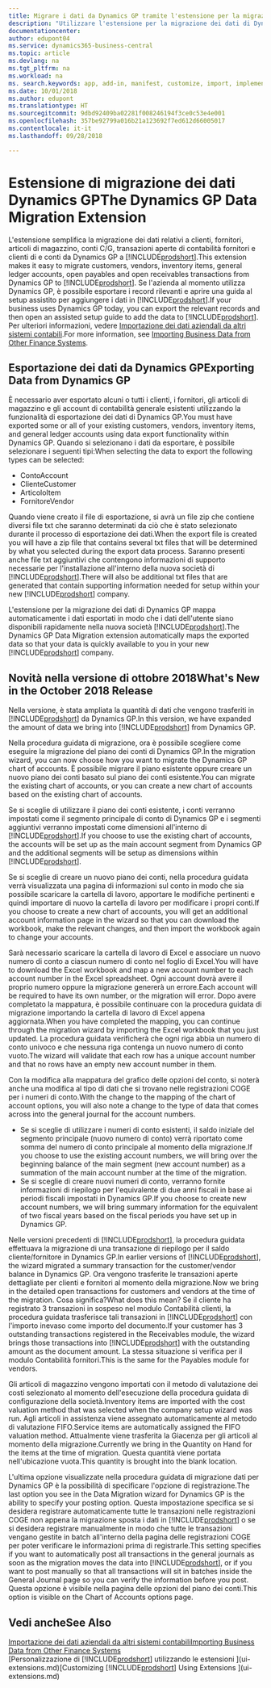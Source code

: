 ```yaml
---
title: Migrare i dati da Dynamics GP tramite l'estensione per la migrazione dei dati | Documenti Microsoft
description: "Utilizzare l'estensione per la migrazione dei dati di Dynamics GP per migrare i dati relativi a clienti, fornitori, articoli di magazzino, conti C/G, transazioni aperte di contabilità fornitori e clienti di e conti da Dynamics GP a Business Central."
documentationcenter: 
author: edupont04
ms.service: dynamics365-business-central
ms.topic: article
ms.devlang: na
ms.tgt_pltfrm: na
ms.workload: na
ms. search.keywords: app, add-in, manifest, customize, import, implement
ms.date: 10/01/2018
ms.author: edupont
ms.translationtype: HT
ms.sourcegitcommit: 9dbd92409ba02281f008246194f3ce0c53e4e001
ms.openlocfilehash: 357be92799a016b21a123692f7ed612d66005017
ms.contentlocale: it-it
ms.lasthandoff: 09/28/2018

---
```

# <a name="the-dynamics-gp-data-migration-extension"></a><span data-ttu-id="54005-103">Estensione di migrazione dei dati Dynamics GP</span><span class="sxs-lookup"><span data-stu-id="54005-103">The Dynamics GP Data Migration Extension</span></span> 
<span data-ttu-id="54005-104">L'estensione semplifica la migrazione dei dati relativi a clienti, fornitori, articoli di magazzino, conti C/G, transazioni aperte di contabilità fornitori e clienti di e conti da Dynamics GP a [!INCLUDE[prodshort](includes/prodshort.md)].</span><span class="sxs-lookup"><span data-stu-id="54005-104">This extension makes it easy to migrate customers, vendors, inventory items, general ledger accounts, open payables and open receivables transactions from Dynamics GP to [!INCLUDE[prodshort](includes/prodshort.md)].</span></span> <span data-ttu-id="54005-105">Se l'azienda al momento utilizza Dynamics GP, è possibile esportare i record rilevanti e aprire una guida al setup assistito per aggiungere i dati in [!INCLUDE[prodshort](includes/prodshort.md)].</span><span class="sxs-lookup"><span data-stu-id="54005-105">If your business uses Dynamics GP today, you can export the relevant records and then open an assisted setup guide to add the data to [!INCLUDE[prodshort](includes/prodshort.md)].</span></span> <span data-ttu-id="54005-106">Per ulteriori informazioni, vedere [Importazione dei dati aziendali da altri sistemi contabili](across-import-data-configuration-packages.md).</span><span class="sxs-lookup"><span data-stu-id="54005-106">For more information, see [Importing Business Data from Other Finance Systems](across-import-data-configuration-packages.md).</span></span>

## <a name="exporting-data-from-dynamics-gp"></a><span data-ttu-id="54005-107">Esportazione dei dati da Dynamics GP</span><span class="sxs-lookup"><span data-stu-id="54005-107">Exporting Data from Dynamics GP</span></span>
<span data-ttu-id="54005-108">È necessario aver esportato alcuni o tutti i clienti, i fornitori, gli articoli di magazzino e gli account di contabilità generale esistenti utilizzando la funzionalità di esportazione dei dati di Dynamics GP.</span><span class="sxs-lookup"><span data-stu-id="54005-108">You must have exported some or all of your existing customers, vendors, inventory items, and general ledger accounts using data export functionality within Dynamics GP.</span></span> <span data-ttu-id="54005-109">Quando si selezionano i dati da esportare, è possibile selezionare i seguenti tipi:</span><span class="sxs-lookup"><span data-stu-id="54005-109">When selecting the data to export the following types can be selected:</span></span>

* <span data-ttu-id="54005-110">Conto</span><span class="sxs-lookup"><span data-stu-id="54005-110">Account</span></span>  
* <span data-ttu-id="54005-111">Cliente</span><span class="sxs-lookup"><span data-stu-id="54005-111">Customer</span></span>  
* <span data-ttu-id="54005-112">Articolo</span><span class="sxs-lookup"><span data-stu-id="54005-112">Item</span></span>  
* <span data-ttu-id="54005-113">Fornitore</span><span class="sxs-lookup"><span data-stu-id="54005-113">Vendor</span></span>  

<span data-ttu-id="54005-114">Quando viene creato il file di esportazione, si avrà un file zip che contiene diversi file txt che saranno determinati da ciò che è stato selezionato durante il processo di esportazione dei dati.</span><span class="sxs-lookup"><span data-stu-id="54005-114">When the export file is created you will have a zip file that contains several txt files that will be determined by what you selected during the export data process.</span></span>  <span data-ttu-id="54005-115">Saranno presenti anche file txt aggiuntivi che contengono informazioni di supporto necessarie per l'installazione all'interno della nuova società di [!INCLUDE[prodshort](includes/prodshort.md)].</span><span class="sxs-lookup"><span data-stu-id="54005-115">There will also be additional txt files that are generated that contain supporting information needed for setup within your new [!INCLUDE[prodshort](includes/prodshort.md)] company.</span></span>

<span data-ttu-id="54005-116">L'estensione per la migrazione dei dati di Dynamics GP mappa automaticamente i dati esportati in modo che i dati dell'utente siano disponibili rapidamente nella nuova società [!INCLUDE[prodshort](includes/prodshort.md)].</span><span class="sxs-lookup"><span data-stu-id="54005-116">The Dynamics GP Data Migration extension automatically maps the exported data so that your data is quickly available to you in your new [!INCLUDE[prodshort](includes/prodshort.md)] company.</span></span>

## <a name="whats-new-in-the-october-2018-release"></a><span data-ttu-id="54005-117">Novità nella versione di ottobre 2018</span><span class="sxs-lookup"><span data-stu-id="54005-117">What's New in the October 2018 Release</span></span>

<span data-ttu-id="54005-118">Nella versione, è stata ampliata la quantità di dati che vengono trasferiti in [!INCLUDE[prodshort](includes/prodshort.md)] da Dynamics GP.</span><span class="sxs-lookup"><span data-stu-id="54005-118">In this version, we have expanded the amount of data we bring into [!INCLUDE[prodshort](includes/prodshort.md)] from Dynamics GP.</span></span>

<span data-ttu-id="54005-119">Nella procedura guidata di migrazione, ora è possibile scegliere come eseguire la migrazione del piano dei conti di Dynamics GP.</span><span class="sxs-lookup"><span data-stu-id="54005-119">In the migration wizard, you can now choose how you want to migrate the Dynamics GP chart of accounts.</span></span> <span data-ttu-id="54005-120">È possibile migrare il piano esistente oppure creare un nuovo piano dei conti basato sul piano dei conti esistente.</span><span class="sxs-lookup"><span data-stu-id="54005-120">You can migrate the existing chart of accounts, or you can create a new chart of accounts based on the existing chart of accounts.</span></span>  

<span data-ttu-id="54005-121">Se si sceglie di utilizzare il piano dei conti esistente, i conti verranno impostati come il segmento principale di conto di Dynamics GP e i segmenti aggiuntivi verranno impostati come dimensioni all'interno di [!INCLUDE[prodshort](includes/prodshort.md)].</span><span class="sxs-lookup"><span data-stu-id="54005-121">If you choose to use the existing chart of accounts, the accounts will be set up as the main account segment from Dynamics GP and the additional segments will be setup as dimensions within [!INCLUDE[prodshort](includes/prodshort.md)].</span></span>  

<span data-ttu-id="54005-122">Se si sceglie di creare un nuovo piano dei conti, nella procedura guidata verrà visualizzata una pagina di informazioni sul conto in modo che sia possibile scaricare la cartella di lavoro, apportare le modifiche pertinenti e quindi importare di nuovo la cartella di lavoro per modificare i propri conti.</span><span class="sxs-lookup"><span data-stu-id="54005-122">If you choose to create a new chart of accounts, you will get an additional account information page in the wizard so that you can download the workbook, make the relevant changes, and then import the workbook again to change your accounts.</span></span>  

<span data-ttu-id="54005-123">Sarà necessario scaricare la cartella di lavoro di Excel e associare un nuovo numero di conto a ciascun numero di conto nel foglio di Excel.</span><span class="sxs-lookup"><span data-stu-id="54005-123">You will have to download the Excel workbook and map a new account number to each account number in the Excel spreadsheet.</span></span> <span data-ttu-id="54005-124">Ogni account dovrà avere il proprio numero oppure la migrazione genererà un errore.</span><span class="sxs-lookup"><span data-stu-id="54005-124">Each account will be required to have its own number, or the migration will error.</span></span> <span data-ttu-id="54005-125">Dopo avere completato la mappatura, è possibile continuare con la procedura guidata di migrazione importando la cartella di lavoro di Excel appena aggiornata.</span><span class="sxs-lookup"><span data-stu-id="54005-125">When you have completed the mapping, you can continue through the migration wizard by importing the Excel workbook that you just updated.</span></span> <span data-ttu-id="54005-126">La procedura guidata verificherà che ogni riga abbia un numero di conto univoco e che nessuna riga contenga un nuovo numero di conto vuoto.</span><span class="sxs-lookup"><span data-stu-id="54005-126">The wizard will validate that each row has a unique account number and that no rows have an empty new account number in them.</span></span>  

<span data-ttu-id="54005-127">Con la modifica alla mappatura del grafico delle opzioni del conto, si noterà anche una modifica al tipo di dati che si trovano nelle registrazioni COGE per i numeri di conto.</span><span class="sxs-lookup"><span data-stu-id="54005-127">With the change to the mapping of the chart of account options, you will also note a change to the type of data that comes across into the general journal for the account numbers.</span></span>  

- <span data-ttu-id="54005-128">Se si sceglie di utilizzare i numeri di conto esistenti, il saldo iniziale del segmento principale (nuovo numero di conto) verrà riportato come somma del numero di conto principale al momento della migrazione.</span><span class="sxs-lookup"><span data-stu-id="54005-128">If you choose to use the existing account numbers, we will bring over the beginning balance of the main segment (new account number) as a summation of the main account number at the time of the migration.</span></span>  
- <span data-ttu-id="54005-129">Se si sceglie di creare nuovi numeri di conto, verranno fornite informazioni di riepilogo per l'equivalente di due anni fiscali in base ai periodi fiscali impostati in Dynamics GP.</span><span class="sxs-lookup"><span data-stu-id="54005-129">If you choose to create new account numbers, we will bring summary information for the equivalent of two fiscal years based on the fiscal periods you have set up in Dynamics GP.</span></span>

<span data-ttu-id="54005-130">Nelle versioni precedenti di [!INCLUDE[prodshort](includes/prodshort.md)], la procedura guidata effettuava la migrazione di una transazione di riepilogo per il saldo cliente/fornitore in Dynamics GP.</span><span class="sxs-lookup"><span data-stu-id="54005-130">In earlier versions of [!INCLUDE[prodshort](includes/prodshort.md)], the wizard migrated a summary transaction for the customer/vendor balance in Dynamics GP.</span></span> <span data-ttu-id="54005-131">Ora vengono trasferite le transazioni aperte dettagliate per clienti e fornitori al momento della migrazione.</span><span class="sxs-lookup"><span data-stu-id="54005-131">Now we bring in the detailed open transactions for customers and vendors at the time of the migration.</span></span> <span data-ttu-id="54005-132">Cosa significa?</span><span class="sxs-lookup"><span data-stu-id="54005-132">What does this mean?</span></span> <span data-ttu-id="54005-133">Se il cliente ha registrato 3 transazioni in sospeso nel modulo Contabilità clienti, la procedura guidata trasferisce tali transazioni in [!INCLUDE[prodshort](includes/prodshort.md)] con l'importo inevaso come importo del documento.</span><span class="sxs-lookup"><span data-stu-id="54005-133">If your customer has 3 outstanding transactions registered in the Receivables module, the wizard brings those transactions into [!INCLUDE[prodshort](includes/prodshort.md)] with the outstanding amount as the document amount.</span></span> <span data-ttu-id="54005-134">La stessa situazione si verifica per il modulo Contabilità fornitori.</span><span class="sxs-lookup"><span data-stu-id="54005-134">This is the same for the Payables module for vendors.</span></span>  

<span data-ttu-id="54005-135">Gli articoli di magazzino vengono importati con il metodo di valutazione dei costi selezionato al momento dell'esecuzione della procedura guidata di configurazione della società.</span><span class="sxs-lookup"><span data-stu-id="54005-135">Inventory items are imported with the cost valuation method that was selected when the company setup wizard was run.</span></span> <span data-ttu-id="54005-136">Agli articoli in assistenza viene assegnato automaticamente al metodo di valutazione FIFO.</span><span class="sxs-lookup"><span data-stu-id="54005-136">Service items are automatically assigned the FIFO valuation method.</span></span> <span data-ttu-id="54005-137">Attualmente viene trasferita la Giacenza per gli articoli al momento della migrazione.</span><span class="sxs-lookup"><span data-stu-id="54005-137">Currently we bring in the Quantity on Hand for the items at the time of migration.</span></span>  <span data-ttu-id="54005-138">Questa quantità viene portata nell'ubicazione vuota.</span><span class="sxs-lookup"><span data-stu-id="54005-138">This quantity is brought into the blank location.</span></span>  

<span data-ttu-id="54005-139">L'ultima opzione visualizzate nella procedura guidata di migrazione dati per Dynamics GP è la possibilità di specificare l'opzione di registrazione.</span><span class="sxs-lookup"><span data-stu-id="54005-139">The last option you see in the Data Migration wizard for Dynamics GP is the ability to specify your posting option.</span></span> <span data-ttu-id="54005-140">Questa impostazione specifica se si desidera registrare automaticamente tutte le transazioni nelle registrazioni COGE non appena la migrazione sposta i dati in [!INCLUDE[prodshort](includes/prodshort.md)] o se si desidera registrare manualmente in modo che tutte le transazioni vengano gestite in batch all'interno della pagina delle registrazioni COGE per poter verificare le informazioni prima di registrarle.</span><span class="sxs-lookup"><span data-stu-id="54005-140">This setting specifies if you want to automatically post all transactions in the general journals as soon as the migration moves the data into [!INCLUDE[prodshort](includes/prodshort.md)], or if you want to post manually so that all transactions will sit in batches inside the General Journal page so you can verify the information before you post.</span></span> <span data-ttu-id="54005-141">Questa opzione è visibile nella pagina delle opzioni del piano dei conti.</span><span class="sxs-lookup"><span data-stu-id="54005-141">This option is visible on the Chart of Accounts options page.</span></span>


## <a name="see-also"></a><span data-ttu-id="54005-142">Vedi anche</span><span class="sxs-lookup"><span data-stu-id="54005-142">See Also</span></span>
[<span data-ttu-id="54005-143">Importazione dei dati aziendali da altri sistemi contabili</span><span class="sxs-lookup"><span data-stu-id="54005-143">Importing Business Data from Other Finance Systems</span></span>](across-import-data-configuration-packages.md)  
<span data-ttu-id="54005-144">[Personalizzazione di [!INCLUDE[prodshort](includes/prodshort.md)] utilizzando le estensioni ](ui-extensions.md)</span><span class="sxs-lookup"><span data-stu-id="54005-144">[Customizing [!INCLUDE[prodshort](includes/prodshort.md)] Using Extensions ](ui-extensions.md)</span></span>  

